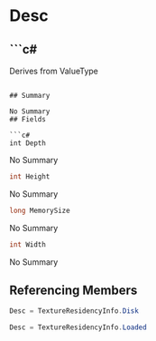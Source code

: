 # Desc

## ```c#
Derives from ValueType
```

## Summary

No Summary
## Fields

```c#
int Depth
```
No Summary
```c#
int Height
```
No Summary
```c#
long MemorySize
```
No Summary
```c#
int Width
```
No Summary
## Referencing Members

```c#
Desc = TextureResidencyInfo.Disk
```
```c#
Desc = TextureResidencyInfo.Loaded
```
